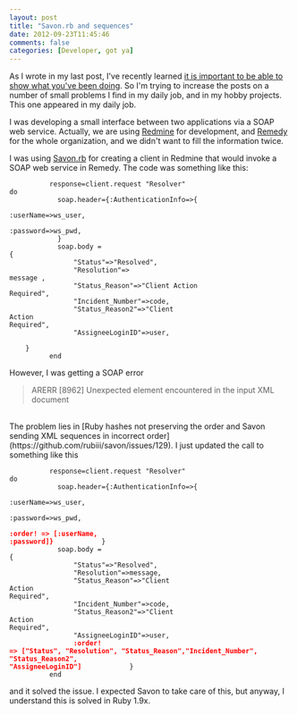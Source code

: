 ```yaml
---
layout: post
title: "Savon.rb and sequences"
date: 2012-09-23T11:45:46
comments: false
categories: [Developer, got ya]
---
```


As I wrote in my last post, I've recently learned [it is important to be able to show what you've been doing](http://gonfva.blogspot.com/2012/08/a-great-experience-applying-to-position_14.html). So&nbsp;I'm trying to increase the posts on a number of small problems I find in my daily job, and in my hobby projects. This one appeared in my daily job.


I was developing a small interface between two applications via a SOAP web service. Actually, we are using [Redmine](http://www.redmine.org/) for development, and [Remedy](http://www.bmc.com/products/product-listing/22735072-106757-2391.html) for the whole organization, and we didn't want to fill the information twice.


I was using [Savon.rb](http://savonrb.com/) for creating a client in Redmine that would invoke a SOAP web service in Remedy. The code was something like this:


<code>&nbsp;&nbsp;&nbsp;&nbsp;&nbsp;&nbsp;&nbsp;&nbsp;&nbsp;&nbsp;response=client.request "Resolver" do<br />&nbsp;&nbsp;&nbsp;&nbsp;&nbsp;&nbsp;&nbsp;&nbsp;&nbsp;&nbsp;&nbsp;&nbsp;soap.header={:AuthenticationInfo=&gt;{<br />&nbsp;&nbsp;&nbsp;&nbsp;&nbsp;&nbsp;&nbsp;&nbsp;&nbsp;&nbsp;&nbsp;&nbsp;&nbsp;&nbsp;&nbsp;&nbsp; :userName=&gt;ws_user,<br />&nbsp;&nbsp;&nbsp;&nbsp;&nbsp;&nbsp;&nbsp;&nbsp;&nbsp;&nbsp;&nbsp;&nbsp;&nbsp;&nbsp;&nbsp;&nbsp; :password=&gt;ws_pwd,<br />&nbsp; &nbsp; &nbsp; &nbsp; &nbsp; &nbsp; }<br />&nbsp;&nbsp;&nbsp;&nbsp;&nbsp;&nbsp;&nbsp;&nbsp;&nbsp;&nbsp;&nbsp;&nbsp;soap.body = {<br />&nbsp;&nbsp;&nbsp;&nbsp;&nbsp;&nbsp;&nbsp;&nbsp;&nbsp;&nbsp;&nbsp;&nbsp;&nbsp;&nbsp;&nbsp;&nbsp;"Status"=&gt;"Resolved",<br />&nbsp;&nbsp;&nbsp;&nbsp;&nbsp;&nbsp;&nbsp;&nbsp;&nbsp;&nbsp;&nbsp;&nbsp;&nbsp;&nbsp;&nbsp;&nbsp;"Resolution"=&gt; message&nbsp;,<br />&nbsp;&nbsp;&nbsp;&nbsp;&nbsp;&nbsp;&nbsp;&nbsp;&nbsp;&nbsp;&nbsp;&nbsp;&nbsp;&nbsp;&nbsp;&nbsp;"Status_Reason"=&gt;"Client Action Required",<br />&nbsp;&nbsp;&nbsp;&nbsp;&nbsp;&nbsp;&nbsp;&nbsp;&nbsp;&nbsp;&nbsp;&nbsp;&nbsp;&nbsp;&nbsp;&nbsp;"Incident_Number"=&gt;code,<br />&nbsp;&nbsp;&nbsp;&nbsp;&nbsp;&nbsp;&nbsp;&nbsp;&nbsp;&nbsp;&nbsp;&nbsp;&nbsp;&nbsp;&nbsp;&nbsp;"Status_Reason2"=&gt;"Client Action Required",<br />&nbsp;&nbsp;&nbsp;&nbsp;&nbsp;&nbsp;&nbsp;&nbsp;&nbsp;&nbsp;&nbsp;&nbsp;&nbsp;&nbsp;&nbsp;&nbsp;"AssigneeLoginID"=&gt;user,<br />&nbsp; &nbsp; &nbsp; &nbsp; &nbsp; &nbsp; }<br />&nbsp;&nbsp;&nbsp;&nbsp;&nbsp;&nbsp;&nbsp;&nbsp;&nbsp;&nbsp;end </code>


However, I was getting a SOAP error



<blockquote class="tr_bq">ARERR [8962] Unexpected element encountered in the input XML document</blockquote><br />The problem lies in [Ruby hashes not preserving the order and Savon sending XML sequences in incorrect order](https://github.com/rubiii/savon/issues/129). I just updated the call to something like this


<code>&nbsp;&nbsp;&nbsp;&nbsp;&nbsp;&nbsp;&nbsp;&nbsp;&nbsp;&nbsp;response=client.request "Resolver" do<br />&nbsp;&nbsp;&nbsp;&nbsp;&nbsp;&nbsp;&nbsp;&nbsp;&nbsp;&nbsp;&nbsp;&nbsp;soap.header={:AuthenticationInfo=&gt;{<br />&nbsp;&nbsp;&nbsp;&nbsp;&nbsp;&nbsp;&nbsp;&nbsp;&nbsp;&nbsp;&nbsp;&nbsp;&nbsp;&nbsp;&nbsp;&nbsp; :userName=&gt;ws_user,<br />&nbsp;&nbsp;&nbsp;&nbsp;&nbsp;&nbsp;&nbsp;&nbsp;&nbsp;&nbsp;&nbsp;&nbsp;&nbsp;&nbsp;&nbsp;&nbsp; :password=&gt;ws_pwd,<br /><b><span style="color: red;">&nbsp;&nbsp;&nbsp;&nbsp;&nbsp;&nbsp;&nbsp;&nbsp;&nbsp;&nbsp;&nbsp;&nbsp;&nbsp;&nbsp;&nbsp;&nbsp; :order! =&gt; [:userName, :password]}</span></b>&nbsp;&nbsp;&nbsp;&nbsp;&nbsp;&nbsp;&nbsp;&nbsp;&nbsp;&nbsp;&nbsp;&nbsp;}<br />&nbsp;&nbsp;&nbsp;&nbsp;&nbsp;&nbsp;&nbsp;&nbsp;&nbsp;&nbsp;&nbsp;&nbsp;soap.body = {<br />&nbsp;&nbsp;&nbsp;&nbsp;&nbsp;&nbsp;&nbsp;&nbsp;&nbsp;&nbsp;&nbsp;&nbsp;&nbsp;&nbsp;&nbsp;&nbsp;"Status"=&gt;"Resolved",<br />&nbsp;&nbsp;&nbsp;&nbsp;&nbsp;&nbsp;&nbsp;&nbsp;&nbsp;&nbsp;&nbsp;&nbsp;&nbsp;&nbsp;&nbsp;&nbsp;"Resolution"=&gt;message,<br />&nbsp;&nbsp;&nbsp;&nbsp;&nbsp;&nbsp;&nbsp;&nbsp;&nbsp;&nbsp;&nbsp;&nbsp;&nbsp;&nbsp;&nbsp;&nbsp;"Status_Reason"=&gt;"Client Action Required",<br />&nbsp;&nbsp;&nbsp;&nbsp;&nbsp;&nbsp;&nbsp;&nbsp;&nbsp;&nbsp;&nbsp;&nbsp;&nbsp;&nbsp;&nbsp;&nbsp;"Incident_Number"=&gt;code,<br />&nbsp;&nbsp;&nbsp;&nbsp;&nbsp;&nbsp;&nbsp;&nbsp;&nbsp;&nbsp;&nbsp;&nbsp;&nbsp;&nbsp;&nbsp;&nbsp;"Status_Reason2"=&gt;"Client Action Required",<br />&nbsp;&nbsp;&nbsp;&nbsp;&nbsp;&nbsp;&nbsp;&nbsp;&nbsp;&nbsp;&nbsp;&nbsp;&nbsp;&nbsp;&nbsp;&nbsp;"AssigneeLoginID"=&gt;user,<br /><b><span style="color: red;">&nbsp;&nbsp;&nbsp;&nbsp;&nbsp;&nbsp;&nbsp;&nbsp;&nbsp;&nbsp;&nbsp;&nbsp;&nbsp;&nbsp;&nbsp;&nbsp;:order! =&gt; ["Status", "Resolution", "Status_Reason","Incident_Number", "Status_Reason2", "AssigneeLoginID"]</span></b>&nbsp;&nbsp;&nbsp;&nbsp;&nbsp;&nbsp;&nbsp;&nbsp;&nbsp;&nbsp;&nbsp;&nbsp;}<br />&nbsp;&nbsp;&nbsp;&nbsp;&nbsp;&nbsp;&nbsp;&nbsp;&nbsp;&nbsp;end </code>


and it solved the issue. I expected Savon to take care of this, but anyway,&nbsp;I understand this is solved in Ruby 1.9x.


